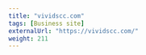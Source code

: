 ```yaml
---
title: "vividscc.com"
tags: [Business site]
externalUrl: "https://vividscc.com/"
weight: 211
---
```

